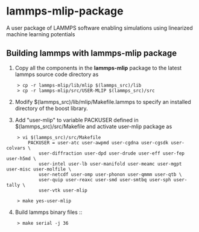 # lammps-mlip-package
A user package of LAMMPS software enabling simulations using linearized machine learning potentials

Building lammps with lammps-mlip package
----------------------------------------------

1. Copy all the components in the **lammps-mlip** package to the latest lammps source code directory as
```
    > cp -r lammps-mlip/lib/mlip $(lammps_src)/lib
    > cp -r lammps-mlip/src/USER-MLIP $(lammps_src)/src
```
2. Modify $(lammps_src)/lib/mlip/Makefile.lammps to specify an installed directory of the boost library.

3. Add "user-mlip" to variable PACKUSER defined in $(lammps_src)/src/Makefile and activate user-mlip package as
```
    > vi $(lammps_src)/src/Makefile
        PACKUSER = user-atc user-awpmd user-cgdna user-cgsdk user-colvars \
            user-diffraction user-dpd user-drude user-eff user-fep user-h5md \
            user-intel user-lb user-manifold user-meamc user-mgpt user-misc user-molfile \
            user-netcdf user-omp user-phonon user-qmmm user-qtb \
            user-quip user-reaxc user-smd user-smtbq user-sph user-tally \
            user-vtk user-mlip

    > make yes-user-mlip
```
4. Build lammps binary files ::
```
    > make serial -j 36
```
